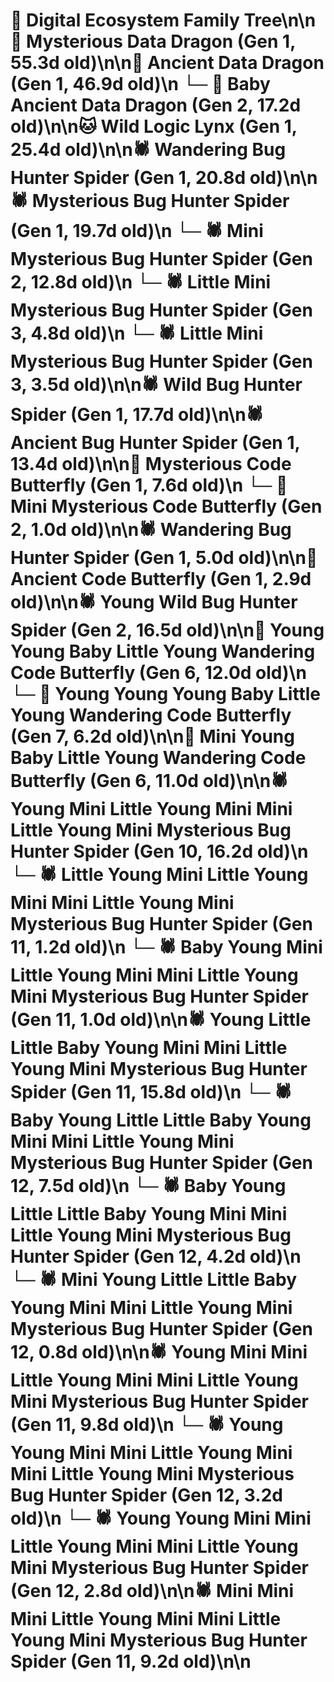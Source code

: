 # 🌳 Digital Ecosystem Family Tree\n\n🐉 Mysterious Data Dragon (Gen 1, 55.3d old)\n\n🐉 Ancient Data Dragon (Gen 1, 46.9d old)\n  └─ 🐉 Baby Ancient Data Dragon (Gen 2, 17.2d old)\n\n🐱 Wild Logic Lynx (Gen 1, 25.4d old)\n\n🕷️ Wandering Bug Hunter Spider (Gen 1, 20.8d old)\n\n🕷️ Mysterious Bug Hunter Spider (Gen 1, 19.7d old)\n  └─ 🕷️ Mini Mysterious Bug Hunter Spider (Gen 2, 12.8d old)\n    └─ 🕷️ Little Mini Mysterious Bug Hunter Spider (Gen 3, 4.8d old)\n    └─ 🕷️ Little Mini Mysterious Bug Hunter Spider (Gen 3, 3.5d old)\n\n🕷️ Wild Bug Hunter Spider (Gen 1, 17.7d old)\n\n🕷️ Ancient Bug Hunter Spider (Gen 1, 13.4d old)\n\n🦋 Mysterious Code Butterfly (Gen 1, 7.6d old)\n  └─ 🦋 Mini Mysterious Code Butterfly (Gen 2, 1.0d old)\n\n🕷️ Wandering Bug Hunter Spider (Gen 1, 5.0d old)\n\n🦋 Ancient Code Butterfly (Gen 1, 2.9d old)\n\n🕷️ Young Wild Bug Hunter Spider (Gen 2, 16.5d old)\n\n🦋 Young Young Baby Little Young Wandering Code Butterfly (Gen 6, 12.0d old)\n  └─ 🦋 Young Young Young Baby Little Young Wandering Code Butterfly (Gen 7, 6.2d old)\n\n🦋 Mini Young Baby Little Young Wandering Code Butterfly (Gen 6, 11.0d old)\n\n🕷️ Young Mini Little Young Mini Mini Little Young Mini Mysterious Bug Hunter Spider (Gen 10, 16.2d old)\n  └─ 🕷️ Little Young Mini Little Young Mini Mini Little Young Mini Mysterious Bug Hunter Spider (Gen 11, 1.2d old)\n  └─ 🕷️ Baby Young Mini Little Young Mini Mini Little Young Mini Mysterious Bug Hunter Spider (Gen 11, 1.0d old)\n\n🕷️ Young Little Little Baby Young Mini Mini Little Young Mini Mysterious Bug Hunter Spider (Gen 11, 15.8d old)\n  └─ 🕷️ Baby Young Little Little Baby Young Mini Mini Little Young Mini Mysterious Bug Hunter Spider (Gen 12, 7.5d old)\n  └─ 🕷️ Baby Young Little Little Baby Young Mini Mini Little Young Mini Mysterious Bug Hunter Spider (Gen 12, 4.2d old)\n  └─ 🕷️ Mini Young Little Little Baby Young Mini Mini Little Young Mini Mysterious Bug Hunter Spider (Gen 12, 0.8d old)\n\n🕷️ Young Mini Mini Little Young Mini Mini Little Young Mini Mysterious Bug Hunter Spider (Gen 11, 9.8d old)\n  └─ 🕷️ Young Young Mini Mini Little Young Mini Mini Little Young Mini Mysterious Bug Hunter Spider (Gen 12, 3.2d old)\n  └─ 🕷️ Young Young Mini Mini Little Young Mini Mini Little Young Mini Mysterious Bug Hunter Spider (Gen 12, 2.8d old)\n\n🕷️ Mini Mini Mini Little Young Mini Mini Little Young Mini Mysterious Bug Hunter Spider (Gen 11, 9.2d old)\n\n